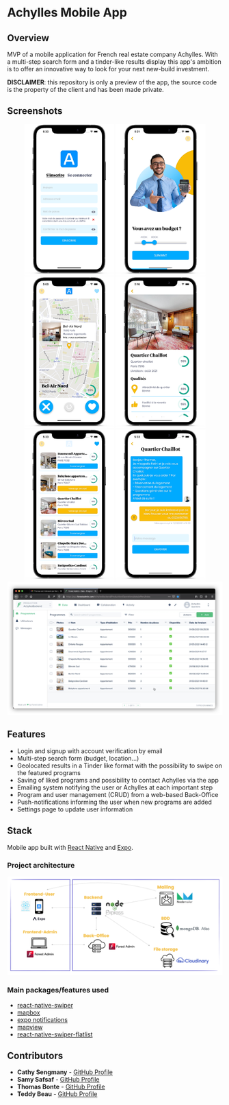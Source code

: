 # Achylles Mobile App

## Overview

MVP of a mobile application for French real estate company Achylles. With a multi-step search form and a tinder-like results display this app's ambition is to offer an innovative way to look for your next new-build investment.

**DISCLAIMER**: this repository is only a preview of the app, the source code is the property of the client and has been made private.

## Screenshots

<div align="center">
<img
		width="210"
		alt="Achylles App Screenshot"
		src="./_preview/signup.png">
		<img
		width="210"
		alt="Achylles App Screenshot"
		src="./_preview/search-3.png">
		<img
		width="210"
		alt="Achylles App Screenshot"
		src="./_preview/results.png">
<img
		width="210"
		alt="Achylles App Screenshot"
		src="./_preview/details.png">
<img
		width="210"
		alt="Achylles App Screenshot"
		src="./_preview/saved.png">
<img
		width="210"
		alt="Achylles App Screenshot"
		src="./_preview/chat.png">
		<img
		width="700"
		alt="Forest Admin back office"
		src="./_preview/forest-1.png">
</div>

## Features

-  Login and signup with account verification by email
-  Multi-step search form (budget, location...)
-  Geolocated results in a Tinder like format with the possibility to swipe on the featured programs
-  Saving of liked programs and possibility to contact Achylles via the app
-  Emailing system notifying the user or Achylles at each important step
-  Program and user management (CRUD) from a web-based Back-Office
-  Push-notifications informing the user when new programs are added
-  Settings page to update user information

## Stack

Mobile app built with [React Native](https://reactnative.dev/) and [Expo](https://expo.io/).

### Project architecture

<img
		alt="Project architecture"
		src="./_preview/architecture.png">

### Main packages/features used

-  [react-native-swiper](https://github.com/leecade/react-native-swiper)
-  [mapbox](https://www.mapbox.com/)
-  [expo notifications](https://docs.expo.io/push-notifications/overview/)
-  [mapview](https://github.com/react-native-maps/react-native-maps)
-  [react-native-swiper-flatlist](https://www.npmjs.com/package/react-native-swiper-flatlist)

## Contributors

-  **Cathy Sengmany** - [GitHub Profile](https://github.com/csengmany)
-  **Samy Safsaf** - [GitHub Profile](https://github.com/SamySafsaf)
-  **Thomas Bonte** - [GitHub Profile](https://github.com/Thmsbonte)
-  **Teddy Beau** - [GitHub Profile](https://github.com/teddy-beau)
